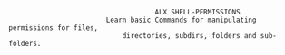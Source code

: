           								ALX SHELL-PERMISSIONS
							Learn basic Commands for manipulating permissions for files,
								directories, subdirs, folders and sub-folders.					


									

